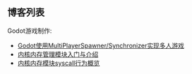 
## 博客列表

Godot游戏制作:

- [Godot使用MultiPlayerSpawner/Synchronizer实现多人游戏](./Godot/multiplayer_fps_demo.md)
- [内核内存管理模块入门与介绍](./kernel/kernel_mm_introduction.md)
- [内核内存模块syscall行为概览](./kernel/mem-syscall-operation.md)
